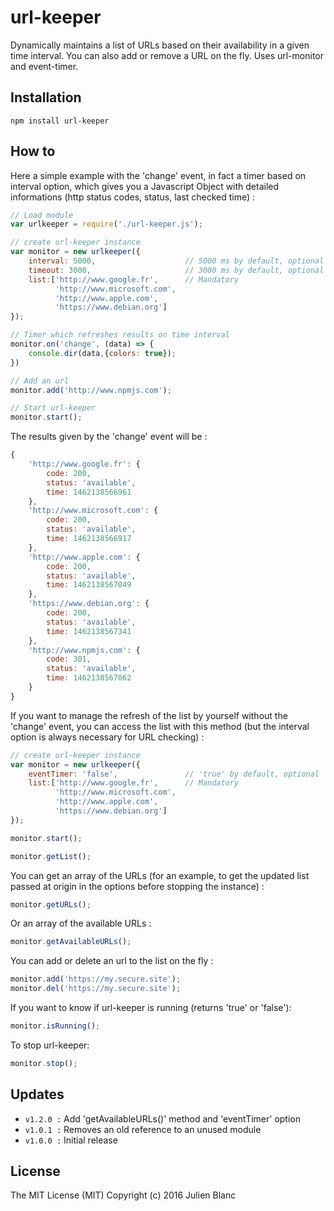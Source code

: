 url-keeper
=============
Dynamically maintains a list of URLs based on their availability in a given time interval. You can also add or remove a URL on the fly. Uses url-monitor and event-timer.

## Installation 
```
npm install url-keeper
```

## How to
Here a simple example with the 'change' event, in fact a timer based on interval option, which gives you a Javascript Object with detailed informations (http status codes, status, last checked time) :
```javascript
// Load module
var urlkeeper = require('./url-keeper.js');

// create url-keeper instance
var monitor = new urlkeeper({
    interval: 5000,                    // 5000 ms by default, optional
    timeout: 3000,                     // 3000 ms by default, optional
    list:['http://www.google.fr',      // Mandatory
          'http://www.microsoft.com',
          'http://www.apple.com',
          'https://www.debian.org']
});

// Timer which refreshes results on time interval
monitor.on('change', (data) => { 
    console.dir(data,{colors: true}); 
})

// Add an url
monitor.add('http://www.npmjs.com');

// Start url-keeper
monitor.start();
```

The results given by the 'change' event will be :
```javascript
{ 
    'http://www.google.fr': { 
        code: 200, 
        status: 'available', 
        time: 1462138566961 
    },
    'http://www.microsoft.com': { 
        code: 200, 
        status: 'available', 
        time: 1462138566917 
    },
    'http://www.apple.com': { 
        code: 200, 
        status: 'available', 
        time: 1462138567049 
    },
    'https://www.debian.org': { 
        code: 200, 
        status: 'available', 
        time: 1462138567341 
    },
    'http://www.npmjs.com': { 
        code: 301, 
        status: 'available', 
        time: 1462138567062 
    } 
}
```

If you want to manage the refresh of the list by yourself without the 'change' event, you can access the list with this method (but the interval option is always necessary for URL checking) :
```javascript
// create url-keeper instance
var monitor = new urlkeeper({
    eventTimer: 'false',               // 'true' by default, optional
    list:['http://www.google.fr',      // Mandatory
          'http://www.microsoft.com',
          'http://www.apple.com',
          'https://www.debian.org']
});

monitor.start();

monitor.getList();
```

You can get an array of the URLs (for an example, to get the updated list passed at origin in the options before stopping the instance) :
```javascript
monitor.getURLs();
```

Or an array of the available URLs :
```javascript
monitor.getAvailableURLs();
```

You can add or delete an url to the list on the fly :
```javascript
monitor.add('https://my.secure.site');
monitor.del('https://my.secure.site');
```

If you want to know if url-keeper is running (returns 'true' or 'false'):
```javascript
monitor.isRunning();
```

To stop url-keeper:
```javascript
monitor.stop();
```

## Updates
- `v1.2.0 :` Add 'getAvailableURLs()' method and 'eventTimer' option
- `v1.0.1 :` Removes an old reference to an unused module
- `v1.0.0 :` Initial release

## License
The MIT License (MIT) 
Copyright (c) 2016 Julien Blanc
 